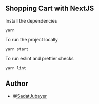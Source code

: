 ## Shopping Cart with NextJS

Install the dependencies

```shell
yarn
```

To run the project locally

```shell
yarn start
```

To run eslint and prettier checks

```shell
yarn lint
```

## Author

-   [@SadatJubayer](https://www.smjubayer.me)
